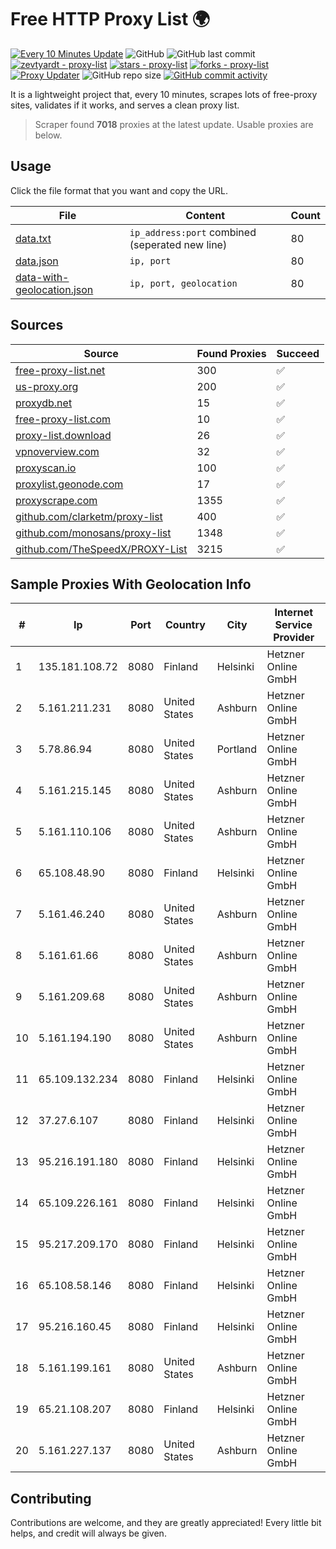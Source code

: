 
# Free HTTP Proxy List 🌍

[![Every 10 Minutes Update](https://github.com/mertguvencli/http-proxy-list/actions/workflows/main.yml/badge.svg?branch=main)](https://github.com/mertguvencli/http-proxy-list/actions/workflows/main.yml)
![GitHub](https://img.shields.io/github/license/mertguvencli/http-proxy-list)
![GitHub last commit](https://img.shields.io/github/last-commit/mertguvencli/http-proxy-list)
[![zevtyardt - proxy-list](https://img.shields.io/static/v1?label=zevtyardt&message=proxy-list&color=blue&logo=github)](https://github.com/zevtyardt/proxy-list "Go to GitHub repo")
[![stars - proxy-list](https://img.shields.io/github/stars/zevtyardt/proxy-list?style=social)](https://github.com/zevtyardt/proxy-list)
[![forks - proxy-list](https://img.shields.io/github/forks/zevtyardt/proxy-list?style=social)](https://github.com/zevtyardt/proxy-list)
[![Proxy Updater](https://github.com/zevtyardt/proxy-list/workflows/Proxy%20Updater/badge.svg)](https://github.com/zevtyardt/proxy-list/actions?query=workflow:"Proxy+Updater")
![GitHub repo size](https://img.shields.io/github/repo-size/zevtyardt/proxy-list)
[![GitHub commit activity](https://img.shields.io/github/commit-activity/m/zevtyardt/proxy-list?logo=commits)](https://github.com/zevtyardt/proxy-list/commits/main)

It is a lightweight project that, every 10 minutes, scrapes lots of free-proxy sites, validates if it works, and serves a clean proxy list.

> Scraper found **7018** proxies at the latest update. Usable proxies are below.

## Usage

Click the file format that you want and copy the URL.

|File|Content|Count|
|----|-------|-----|
|[data.txt](https://raw.githubusercontent.com/mertguvencli/http-proxy-list/main/proxy-list/data.txt)|`ip_address:port` combined (seperated new line)|80|
|[data.json](https://raw.githubusercontent.com/mertguvencli/http-proxy-list/main/proxy-list/data.json)|`ip, port`|80|
|[data-with-geolocation.json](https://raw.githubusercontent.com/mertguvencli/http-proxy-list/main/proxy-list/data-with-geolocation.json)|`ip, port, geolocation`|80|

## Sources

|Source|Found Proxies|Succeed|
|------|-------------|-------|
|[free-proxy-list.net](https://free-proxy-list.net)|300|✅|
|[us-proxy.org](https://www.us-proxy.org)|200|✅|
|[proxydb.net](http://proxydb.net)|15|✅|
|[free-proxy-list.com](https://free-proxy-list.com/?page=&port=&type%5B%5D=http&type%5B%5D=https&up_time=0&search=Search)|10|✅|
|[proxy-list.download](https://www.proxy-list.download/HTTP)|26|✅|
|[vpnoverview.com](https://vpnoverview.com/privacy/anonymous-browsing/free-proxy-servers)|32|✅|
|[proxyscan.io](https://www.proxyscan.io)|100|✅|
|[proxylist.geonode.com](https://proxylist.geonode.com/api/proxy-list?limit=300&page=1&sort_by=lastChecked&sort_type=desc&protocols=http,https)|17|✅|
|[proxyscrape.com](https://api.proxyscrape.com/v2/?request=displayproxies&protocol=http&timeout=10000&country=all&ssl=all&anonymity=all)|1355|✅|
|[github.com/clarketm/proxy-list](https://raw.githubusercontent.com/clarketm/proxy-list/master/proxy-list-raw.txt)|400|✅|
|[github.com/monosans/proxy-list](https://raw.githubusercontent.com/monosans/proxy-list/main/proxies/http.txt)|1348|✅|
|[github.com/TheSpeedX/PROXY-List](https://raw.githubusercontent.com/TheSpeedX/PROXY-List/master/http.txt)|3215|✅|


## Sample Proxies With Geolocation Info

|#|Ip|Port|Country|City|Internet Service Provider|
|-|--|----|-------|----|-------------------------|
|1|135.181.108.72|8080|Finland|Helsinki|Hetzner Online GmbH|
|2|5.161.211.231|8080|United States|Ashburn|Hetzner Online GmbH|
|3|5.78.86.94|8080|United States|Portland|Hetzner Online GmbH|
|4|5.161.215.145|8080|United States|Ashburn|Hetzner Online GmbH|
|5|5.161.110.106|8080|United States|Ashburn|Hetzner Online GmbH|
|6|65.108.48.90|8080|Finland|Helsinki|Hetzner Online GmbH|
|7|5.161.46.240|8080|United States|Ashburn|Hetzner Online GmbH|
|8|5.161.61.66|8080|United States|Ashburn|Hetzner Online GmbH|
|9|5.161.209.68|8080|United States|Ashburn|Hetzner Online GmbH|
|10|5.161.194.190|8080|United States|Ashburn|Hetzner Online GmbH|
|11|65.109.132.234|8080|Finland|Helsinki|Hetzner Online GmbH|
|12|37.27.6.107|8080|Finland|Helsinki|Hetzner Online GmbH|
|13|95.216.191.180|8080|Finland|Helsinki|Hetzner Online GmbH|
|14|65.109.226.161|8080|Finland|Helsinki|Hetzner Online GmbH|
|15|95.217.209.170|8080|Finland|Helsinki|Hetzner Online GmbH|
|16|65.108.58.146|8080|Finland|Helsinki|Hetzner Online GmbH|
|17|95.216.160.45|8080|Finland|Helsinki|Hetzner Online GmbH|
|18|5.161.199.161|8080|United States|Ashburn|Hetzner Online GmbH|
|19|65.21.108.207|8080|Finland|Helsinki|Hetzner Online GmbH|
|20|5.161.227.137|8080|United States|Ashburn|Hetzner Online GmbH|



## Contributing

Contributions are welcome, and they are greatly appreciated! Every
little bit helps, and credit will always be given.

